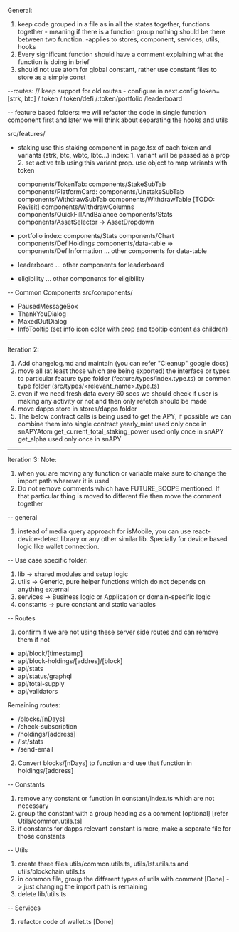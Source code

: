 General:
1. keep code grouped in a file as in all the states together, functions together - meaning if there is a function group nothing should be there between two function. -applies to stores, component, services, utils, hooks
2. Every significant function should have a comment explaining what the function is doing in brief
3. should not use atom for global constant, rather use constant files to store as a simple const

--routes:
// keep support for old routes - configure in next.config
token=[strk, btc]
/:token
/:token/defi
/:token/portfolio
/leaderboard

-- feature based folders: we will refactor the code in single function component first and later we will think about separating the hooks and utils

src/features/
- staking
	use this staking component in page.tsx of each token and variants (strk, btc, wbtc, lbtc...)
	index:
		1. variant will be passed as a prop
		2. set active tab using this variant prop. use object to map variants with token

	components/TokenTab:
	components/StakeSubTab
	components/PlatformCard:
	components/UnstakeSubTab	
	components/WithdrawSubTab
		components/WithdrawTable [TODO: Revisit]
		components/WithdrawColumns
	components/QuickFillAndBalance
	components/Stats
	components/AssetSelector -> AssetDropdown

- portfolio
	index:
	components/Stats
	components/Chart
	components/DefiHoldings
	components/data-table => components/DefiInformation
	... other components for data-table

- leaderboard
	... other components for leaderboard

- eligibility
	... other components for eligibility

-- Common Components
src/components/
- PausedMessageBox
- ThankYouDialog
- MaxedOutDialog
- InfoTooltip (set info icon color with prop and tooltip content as children)

-------------------------
Iteration 2:

1. Add changelog.md and maintain (you can refer "Cleanup" google docs)
2. move all (at least those which are being exported) the interface or types to particular feature type folder (feature/types/index.type.ts) or common type folder (src/types/<relevant_name>.type.ts)
3. even if we need fresh data every 60 secs we should check if user is making any activity or not and then only refetch should be made
4. move dapps store in stores/dapps folder
5. The below contract calls is being used to get the APY, if possible we can combine them into single contract
yearly_mint used only once in snAPYAtom
get_current_total_staking_power used only once in snAPY
get_alpha used only once in snAPY

--------------------------
Iteration 3:
Note: 
1. when you are moving any function or variable make sure to change the import path wherever it is used
2. Do not remove comments which have FUTURE_SCOPE mentioned. If that particular thing is moved to different file then move the comment together

-- general
1. instead of media query approach for isMobile, you can use react-device-detect library or any other similar lib. Specially for device based logic like wallet connection.

-- Use case specific folder:
1. lib -> shared modules and setup logic
2. utils -> Generic, pure helper functions which do not depends on anything external
3. services -> Business logic or Application or domain-specific logic
4. constants -> pure constant and static variables

-- Routes
1. confirm if we are not using these server side routes and can remove them if not
- api/block/[timestamp]
- api/block-holdings/[addres]/[block]
- api/stats
- api/status/graphql
- api/total-supply
- api/validators

Remaining routes:
- /blocks/[nDays]
- /check-subscription
- /holdings/[address]
- /lst/stats
- /send-email
2. Convert blocks/[nDays] to function and use that function in holdings/[address]

-- Constants
1. remove any constant or function in constant/index.ts which are not necessary
2. group the constant with a group heading as a comment [optional] [refer Utils/common.utils.ts]
3. if constants for dapps relevant constant is more, make a separate file for those constants

-- Utils
1. create three files utils/common.utils.ts, utils/lst.utils.ts and utils/blockchain.utils.ts
2. in common file, group the different types of utils with comment [Done] -> just changing the import path is remaining
3. delete lib/utils.ts

-- Services
1. refactor code of wallet.ts [Done]